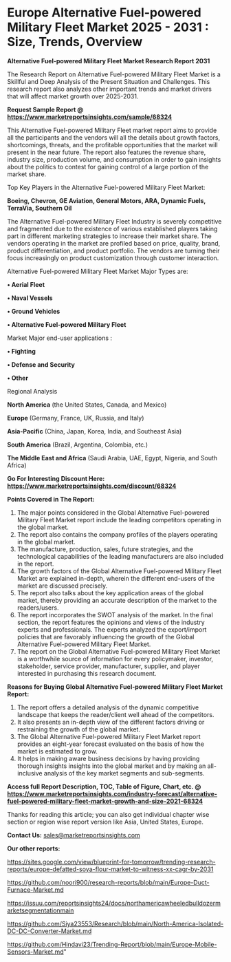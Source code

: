# Europe Alternative Fuel-powered Military Fleet Market 2025 - 2031 : Size, Trends, Overview

<strong>Alternative Fuel-powered Military Fleet Market Research Report 2031</strong>

The Research Report on Alternative Fuel-powered Military Fleet Market is a Skillful and Deep Analysis of the Present Situation and Challenges. This research report also analyzes other important trends and market drivers that will affect market growth over 2025-2031.

<strong>Request Sample Report @ <a href=https://www.marketreportsinsights.com/sample/68324>https://www.marketreportsinsights.com/sample/68324</a></strong>

This Alternative Fuel-powered Military Fleet market report aims to provide all the participants and the vendors will all the details about growth factors, shortcomings, threats, and the profitable opportunities that the market will present in the near future. The report also features the revenue share, industry size, production volume, and consumption in order to gain insights about the politics to contest for gaining control of a large portion of the market share.

Top Key Players in the Alternative Fuel-powered Military Fleet Market:

<strong>Boeing, Chevron, GE Aviation, General Motors, ARA, Dynamic Fuels, TerraVia, Southern Oil</strong>

The Alternative Fuel-powered Military Fleet Industry is severely competitive and fragmented due to the existence of various established players taking part in different marketing strategies to increase their market share. The vendors operating in the market are profiled based on price, quality, brand, product differentiation, and product portfolio. The vendors are turning their focus increasingly on product customization through customer interaction.

Alternative Fuel-powered Military Fleet Market Major Types are:

<strong>• Aerial Fleet

• Naval Vessels

• Ground Vehicles

• Alternative Fuel-powered Military Fleet</strong>

Market Major end-user applications :

<strong>• Fighting

• Defense and Security

• Other</strong>

Regional Analysis

</u><strong><b>North America</b></strong> (the United States, Canada, and Mexico)

<strong><b>Europe </b></strong>(Germany, France, UK, Russia, and Italy)

<strong><b>Asia-Pacific</b></strong> (China, Japan, Korea, India, and Southeast Asia)

<strong><b>South America</b></strong> (Brazil, Argentina, Colombia, etc.)

<strong><b>The Middle East and Africa</b></strong> (Saudi Arabia, UAE, Egypt, Nigeria, and South Africa)

<strong>Go For Interesting Discount Here: <a href=https://www.marketreportsinsights.com/discount/68324>https://www.marketreportsinsights.com/discount/68324</a></strong>

<strong>Points Covered in The Report:</strong>
<ol>
  <li>The major points considered in the Global Alternative Fuel-powered Military Fleet Market report include the leading competitors operating in the global market.</li>
  <li>The report also contains the company profiles of the players operating in the global market.</li>
  <li>The manufacture, production, sales, future strategies, and the technological capabilities of the leading manufacturers are also included in the report.</li>
  <li>The growth factors of the Global Alternative Fuel-powered Military Fleet Market are explained in-depth, wherein the different end-users of the market are discussed precisely.</li>
  <li>The report also talks about the key application areas of the global market, thereby providing an accurate description of the market to the readers/users.</li>
  <li>The report incorporates the SWOT analysis of the market. In the final section, the report features the opinions and views of the industry experts and professionals. The experts analyzed the export/import policies that are favorably influencing the growth of the Global Alternative Fuel-powered Military Fleet Market.</li>
  <li>The report on the Global Alternative Fuel-powered Military Fleet Market is a worthwhile source of information for every policymaker, investor, stakeholder, service provider, manufacturer, supplier, and player interested in purchasing this research document.</li>
</ol>
<strong>Reasons for Buying Global Alternative Fuel-powered Military Fleet Market Report:</strong>

<ol>
  <li>The report offers a detailed analysis of the dynamic competitive landscape that keeps the reader/client well ahead of the competitors.</li>
  <li>It also presents an in-depth view of the different factors driving or restraining the growth of the global market.</li>
  <li>The Global Alternative Fuel-powered Military Fleet Market report provides an eight-year forecast evaluated on the basis of how the market is estimated to grow.</li>
  <li>It helps in making aware business decisions by having providing thorough insights insights into the global market and by making an all-inclusive analysis of the key market segments and sub-segments.</li>
</ol>
<strong>Access full Report Description, TOC, Table of Figure, Chart, etc. @ <a href=https://www.marketreportsinsights.com/industry-forecast/alternative-fuel-powered-military-fleet-market-growth-and-size-2021-68324>https://www.marketreportsinsights.com/industry-forecast/alternative-fuel-powered-military-fleet-market-growth-and-size-2021-68324</a></strong>


Thanks for reading this article; you can also get individual chapter wise section or region wise report version like Asia, United States, Europe.

<strong>Contact Us:</strong>
sales@marketreportsinsights.com

<strong>Our other reports:</strong>

<a href=https://sites.google.com/view/blueprint-for-tomorrow/trending-research-reports/europe-defatted-soya-flour-market-to-witness-xx-cagr-by-2031>https://sites.google.com/view/blueprint-for-tomorrow/trending-research-reports/europe-defatted-soya-flour-market-to-witness-xx-cagr-by-2031</a>

<a href=https://github.com/noori900/research-reports/blob/main/Europe-Duct-Furnace-Market.md>https://github.com/noori900/research-reports/blob/main/Europe-Duct-Furnace-Market.md</a>

<a href=https://issuu.com/reportsinsights24/docs/northamericawheeledbulldozermarketsegmentationmain>https://issuu.com/reportsinsights24/docs/northamericawheeledbulldozermarketsegmentationmain</a>

<a href=https://github.com/Siya23553/Research/blob/main/North-America-Isolated-DC-DC-Converter-Market.md>https://github.com/Siya23553/Research/blob/main/North-America-Isolated-DC-DC-Converter-Market.md</a>

<a href=https://github.com/Hindavi23/Trending-Report/blob/main/Europe-Mobile-Sensors-Market.md>https://github.com/Hindavi23/Trending-Report/blob/main/Europe-Mobile-Sensors-Market.md</a>"
